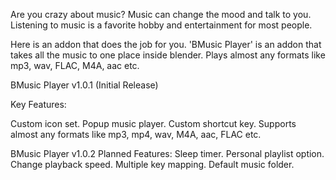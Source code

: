 Are you crazy about music? Music can change the mood and talk to you. Listening to music is a favorite hobby and entertainment for most people.

Here is an addon that does the job for you. 'BMusic Player' is an addon that takes all the music to one place inside blender. Plays almost any formats like mp3, wav, FLAC, M4A, aac etc.

BMusic Player v1.0.1 (Initial Release)

Key Features:

Custom icon set.
Popup music player.
Custom shortcut key.
Supports almost any formats like mp3, mp4, wav, M4A, aac, FLAC etc.

BMusic Player v1.0.2
Planned Features:
Sleep timer.
Personal playlist option.
Change playback speed.
Multiple key mapping.
Default music folder.
